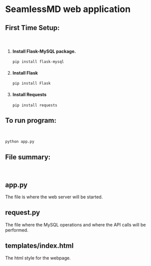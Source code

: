 # SeamlessMD web application

## First Time Setup:
<br >

1.  ####  Install Flask-MySQL package.
    ```
    pip install flask-mysql
    ```


2. #### Install Flask
    ```
    pip install Flask
    ```
3. #### Install Requests
    ```
    pip install requests
    ```

## To run program:
<br >

    
    python app.py
    
## File summary:
<br >

## app.py
The file is where the web server will be started.

## request.py
The file where the MySQL operations and where the API calls will be performed.

## templates/index.html
The html style for the webpage.
